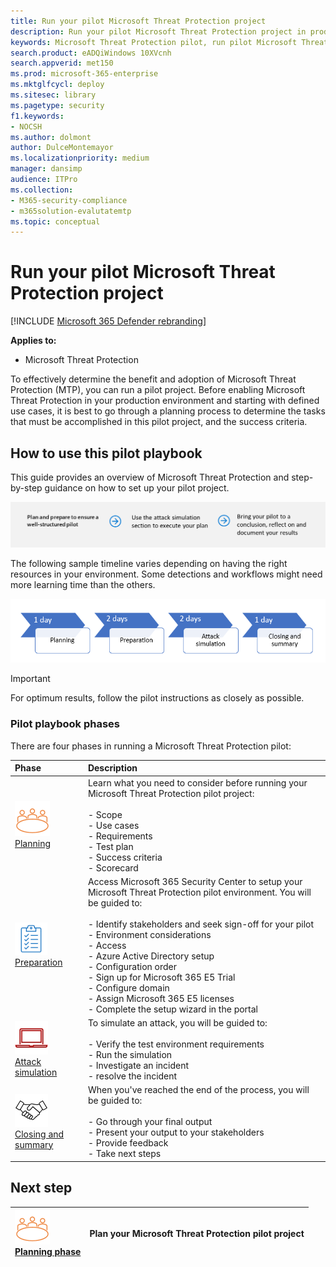 ```yaml
---
title: Run your pilot Microsoft Threat Protection project 
description: Run your pilot Microsoft Threat Protection project in production to effectively determine the benefits and adoption of Microsoft Threat Protection (MTP).
keywords: Microsoft Threat Protection pilot, run pilot Microsoft Threat Protection project, evaluate Microsoft Threat Protection in production, Microsoft Threat Protection pilot project, cyber security, advanced persistent threat, enterprise security, devices, device, identity, users, data, applications, incidents, automated investigation and remediation, advanced hunting
search.product: eADQiWindows 10XVcnh
search.appverid: met150
ms.prod: microsoft-365-enterprise
ms.mktglfcycl: deploy
ms.sitesec: library
ms.pagetype: security
f1.keywords:
- NOCSH
ms.author: dolmont
author: DulceMontemayor
ms.localizationpriority: medium
manager: dansimp
audience: ITPro
ms.collection: 
- M365-security-compliance
- m365solution-evalutatemtp
ms.topic: conceptual
---
```


# Run your pilot Microsoft Threat Protection project 

[!INCLUDE [Microsoft 365 Defender rebranding](../includes/microsoft-defender.md)]


**Applies to:**
- Microsoft Threat Protection

To effectively determine the benefit and adoption of Microsoft Threat Protection (MTP), you can run a pilot project. Before enabling Microsoft Threat Protection in your production environment and starting with defined use cases, it is best to go through a planning process to determine the tasks that must be accomplished in this pilot project, and the success criteria. 


## How to use this pilot playbook

This guide provides an overview of Microsoft Threat Protection and step-by-step guidance on how to set up your pilot project. 

![Phases in running a Microsoft Threat Protection pilot](../../media/pilotphases.png)

The following sample timeline varies depending on having the right resources in your environment. Some detections and workflows might need more learning time than the others.

![Sample timeline in running a Microsoft Threat Protection pilot](../../media/pilotimeline.png)

>[!IMPORTANT]
>For optimum results, follow the pilot instructions as closely as possible.


### Pilot playbook phases 

There are four phases in running a Microsoft Threat Protection pilot:

|Phase | Description | 
|:-------|:-----|
| ![Planning](../../media/mtp/plan.png)<br>[Planning](mtp-pilot-plan.md)| Learn what you need to consider before running your Microsoft Threat Protection pilot project: <br><br>- Scope <br> - Use cases <br>- Requirements <br>- Test plan <br> - Success criteria <br> - Scorecard 
| ![Preparation](../../media/mtp/prep.png) <br>[Preparation](mtp-evaluation.md)|  Access Microsoft 365 Security Center to setup your Microsoft Threat Protection pilot  environment. You will be guided to:<br><br>- Identify stakeholders and seek sign-off for your pilot <br> - Environment considerations <br>- Access <br>- Azure Active Directory setup <br> - Configuration order <br> - Sign up for Microsoft 365 E5 Trial <br> - Configure domain <br>- Assign Microsoft 365 E5 licenses <br> - Complete the setup wizard in the portal|
| ![Attack simulation](../../media/mtp/run-sim.png) <br>[Attack simulation](mtp-pilot-simulate.md) | To simulate an attack, you will be guided to:<br><br>- Verify the test environment requirements <br>-  Run the simulation <br>- Investigate an incident <br>- resolve the incident 
| ![Closing and summary](../../media/mtp/close.png) <br>[Closing and summary](mtp-pilot-close.md) | When you've reached the end of the process, you will be guided to:<br><br>- Go through your final output<br>- Present your output to your stakeholders <br>- Provide feedback <br>- Take next steps 

## Next step
|![Planning phase](../../media/mtp/plan.png) <br>[Planning phase](mtp-pilot-plan.md) | Plan your Microsoft Threat Protection pilot project 
|:-------|:-----|

